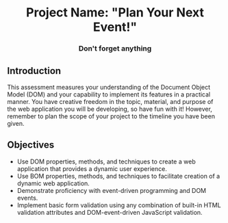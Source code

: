 <h1 align="center"> Project Name: "Plan Your Next Event!" </h1>
<h3 align="center"> Don't forget anything </h3>

## Introduction

This assessment measures your understanding of the Document Object Model (DOM) and your
capability to implement its features in a practical manner. You have creative freedom in the topic,
material, and purpose of the web application you will be developing, so have fun with it! However,
remember to plan the scope of your project to the timeline you have been given.

## Objectives

- Use DOM properties, methods, and techniques to create a web application that provides a dynamic user experience.
- Use BOM properties, methods, and techniques to facilitate creation of a dynamic web application.
- Demonstrate proficiency with event-driven programming and DOM events.
- Implement basic form validation using any combination of built-in HTML validation attributes and DOM-event-driven JavaScript validation.


	





